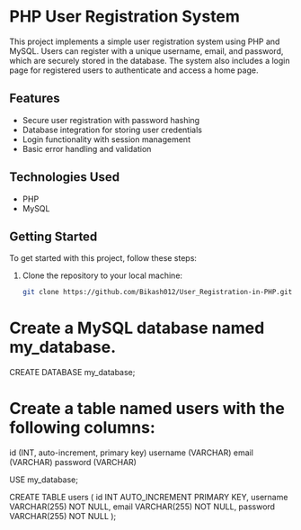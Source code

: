 # **PHP User Registration System**

This project implements a simple user registration system using PHP and MySQL. Users can register with a unique username, email, and password, which are securely stored in the database. The system also includes a login page for registered users to authenticate and access a home page.

## Features

- Secure user registration with password hashing
- Database integration for storing user credentials
- Login functionality with session management
- Basic error handling and validation

## Technologies Used

- PHP
- MySQL

## Getting Started

To get started with this project, follow these steps:

1. Clone the repository to your local machine:

   ```bash
   git clone https://github.com/Bikash012/User_Registration-in-PHP.git
   
# Create a MySQL database named my_database.

CREATE DATABASE my_database;

# Create a table named users with the following columns:

id (INT, auto-increment, primary key)
username (VARCHAR)
email (VARCHAR)
password (VARCHAR)

USE my_database;

CREATE TABLE users (
    id INT AUTO_INCREMENT PRIMARY KEY,
    username VARCHAR(255) NOT NULL,
    email VARCHAR(255) NOT NULL,
    password VARCHAR(255) NOT NULL
);

